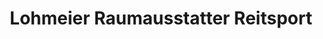 ---
title: "Lohmeier Raumausstatter Reitsport"
url: /wesel/lohmeier-raumausstatter-reitsport/
shop: Sport
---